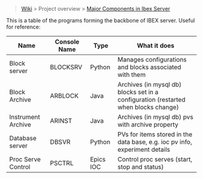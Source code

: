 > [Wiki](Home) > Project overview > [Major Components in Ibex Server](Major-Components-in-Ibex-Server)

This is a table of the programs forming the backbone of IBEX server. Useful for reference:

Name | Console Name | Type | What it does
---  | ------------ | ----- | ------------
Block server | BLOCKSRV | Python | Manages configurations and blocks associated with them
Block Archive | ARBLOCK | Java | Archives (in mysql db) blocks set in a configuration (restarted when blocks change)
Instrument Archive | ARINST | Java | Archives (in mysql db) pvs with archive property
Database server | DBSVR | Python | PVs for items stored in the data base, e.g. ioc pv info, experiment details
Proc Serve Control | PSCTRL | Epics IOC | Control proc serves  (start, stop and status)
